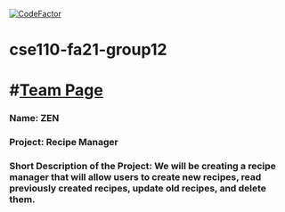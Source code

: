 [![CodeFactor](https://www.codefactor.io/repository/github/cse110-fa21-group12/cse110-fa21-group12/badge?s=8f1370f9f4e227e52fdc8045c8d85450d27d2897)](https://www.codefactor.io/repository/github/cse110-fa21-group12/cse110-fa21-group12)

# cse110-fa21-group12

# #[Team Page](/admin/team.md)

### Name: ZEN

### Project: Recipe Manager

### Short Description of the Project: We will be creating a recipe manager that will allow users to create new recipes, read previously created recipes, update old recipes, and delete them.
